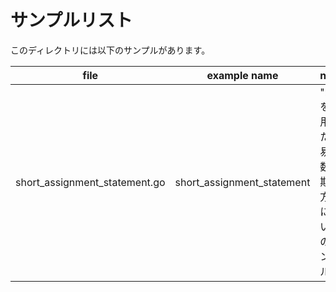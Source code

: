 # サンプルリスト

このディレクトリには以下のサンプルがあります。

| file                            | example name                 | note                         |
|---------------------------------|------------------------------|------------------------------|
| short\_assignment\_statement.go | short\_assignment\_statement | ":=" を使用した簡易変数初期化方法についてのサンプル |

